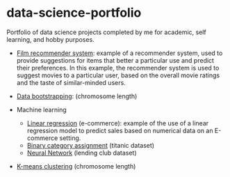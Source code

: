  # data-science-portfolio
Portfolio of data science projects completed by me for academic, self learning, and hobby purposes.

- [Film recommender system](film-recommender-system): example of a recommender system, used to provide suggestions for items that better a particular use and predict their preferences. In this example, the recommender system is used to suggest movies to a particular user, based on the overall movie ratings and the taste of similar-minded users.
- [Data bootstrapping](data-bootstrapping): (chromosome length)

- Machine learning
  - [Linear regression](ecommerce-linear-regression/Main.ipynb) (e-commerce): example of the use of a linear regression model to predict sales based on numerical data on an E-commerce setting.
  - [Binary category assignment]() (titanic dataset)
  - [Neural Network]() (lending club dataset)
- [K-means clustering]() (chromosome length)
